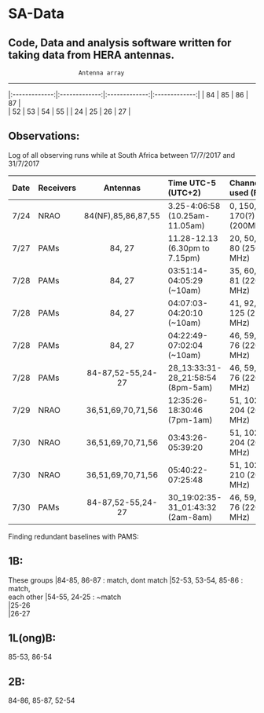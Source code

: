 # SA-Data
Code, Data and analysis software written for taking data from HERA antennas.
-----------------------------------------------------------------                                                             
                        Antenna array                                               
-----------------------------------------------------------------
|:-------------:|:-------------:|:-------------:|:-------------:|
|       84      |       85      |       86      |       87      |                                              
|       52      |       53      |       54      |       55      |
|       24      |       25      |       26      |       27      |                                                             

Observations:
----------------
Log of all observing runs while at South Africa between 17/7/2017 and 31/7/2017

|Date   |Receivers |Antennas  |Time UTC-5 (UTC+2) |Channels used (Fs)  |Name of hdf5 file  |Visibility file    |
|:------|:---------|:--------:|:------------------|:-------------------|:------------------|:------------------|
|7/24   |NRAO      |84(NF),85,86,87,55   |3.25-4:06:58 (10.25am-11.05am)   |0, 150, 170(?) (200MHz)  |test_fringes.hdf5 (wc) |testvis_chan0-3_ant0-5.cp
|7/27   |PAMs      |84, 27 |11.28-12.13 (6.30pm to 7.15pm) |20, 50, 80 (250 MHz)  |test_fringes_withPAMs.hdf5 (wc) test_fringes_withPAMs_7_28.cp
|7/28   |PAMs      |84, 27   |03:51:14- 04:05:29 (~10am)  |35, 60, 81 (220 MHz)    | | 
|7/28   |PAMs      |84, 27   |04:07:03- 04:20:10 (~10am)  |41, 92, 125 (220 MHz)   | |   
|7/28   |PAMs      |84, 27   |04:22:49- 07:02:04 (~10am)  |46, 59, 76 (220 MHz)    |test_fringes_withPAMs_7_28.hdf5  |test_fringes_withPAMs_7_28.cp
|7/28   |PAMs      |84-87,52-55,24-27 |28_13:33:31- 28_21:58:54 (8pm-5am) |46, 59, 76 (220 MHz)   |     | 
|7/29   |NRAO      |36,51,69,70,71,56 |12:35:26- 18:30:46 (7pm-1am)       |51, 102, 204 (200 MHz) |NRAO_ant12_2017-07-29_overnight.hdf5  |NRAO_ant12_2017-07-29.cp
|7/30   |NRAO      |36,51,69,70,71,56 |03:43:26- 05:39:20 |51, 102, 204 (200 MHz)  | |
|7/30   |NRAO      |36,51,69,70,71,56 |05:40:22- 07:25:48 |51, 102, 210 (200 MHz)  | |
|7/30   |PAMs      |84-87,52-55,24-27 |30_19:02:35- 31_01:43:32 (2am-8am) |46, 59, 76 (220 MHz) |PAMs_ant12_2017-07-30.hdf5 |PAMs_ant12_2017-07-30.cp                                                                                                                                                                 
Finding redundant baselines with PAMS: 

1B:         
-----------------------------------------------                                            
These groups    |84-85, 86-87 : match, 
dont match      |52-53, 53-54, 85-86 : match,         
each other      |54-55, 24-25 : ~match   
                |25-26          
                |26-27
                
1L(ong)B:                               
-----------------------------------------------                                      
85-53, 86-54                                   
                                       
2B:                                            
-----------------------------------------------                                                              
84-86, 85-87, 52-54 

